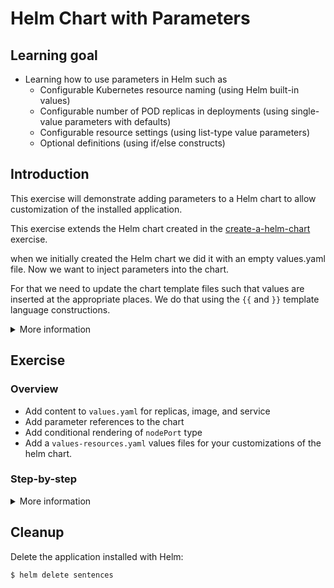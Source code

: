 # Helm Chart with Parameters

## Learning goal

- Learning how to use parameters in Helm such as
  - Configurable Kubernetes resource naming (using
    Helm built-in values)
  - Configurable number of POD replicas in
    deployments (using single-value parameters
    with defaults)
  - Configurable resource settings (using
    list-type value parameters)
  - Optional definitions (using if/else
    constructs)

## Introduction

This exercise will demonstrate adding parameters
to a Helm chart to allow customization of the
installed application.

This exercise extends the Helm chart created in
the [create-a-helm-chart](create-a-helm-chart.md)
exercise.

when we initially created the Helm chart we did it
with an empty values.yaml file. Now we want to
inject parameters into the chart.

For that we need to update the chart template
files such that values are inserted at the
appropriate places. We do that using the `{{` and
`}}` template language constructions.

<details>
      <summary>More information</summary>
Helm templateting can both help us with inline
replacement of values, and whole sections to be
inserted into our Yaml files.

Kubernetes allows us to define which port to use
for services of type NodePort. In the exercise
below we will customize the Kubernetes YAMl for
this scenario.

</details>

## Exercise

### Overview

- Add content to `values.yaml` for replicas,
  image, and service
- Add parameter references to the chart
- Add conditional rendering of `nodePort` type
- Add a `values-resources.yaml` values files for
  your customizations of the helm chart.

### Step-by-step

<details>
      <summary>More information</summary>

**Add content to `values.yaml`**

- Replace the `values.yaml` with the following
  content:

```yaml
## sentence configured the main sentences micro-service
sentences:
  ## replicas is the number of POD replicas
  replicas: 1
  ## image contains the POD container image parameters
  image:
    repository: releasepraqma/sentence
    tag: latest
  ## resource requests and limits
  resources: {}
  service:
    ## type is the type of the service fronting the sentence application
    type: NodePort
    ## nodePort is the actual port used for NodePort-type services
    #nodePort:
```

<details>
      <summary>:bulb: This `values.yaml` file shows:</summary>

> - Using double `##` for documentation comments
>   and single `#` for commented-out fields. This
>   is not an official Helm standard but a very
>   common approach.
> - Image name and tag are separately
>   configurable. This is a common pattern because
>   the tag typically is configured independently
>   from the image name.
> - POD resource settings are not defaulted in
>   `values.yaml`. We cannot know the proper
>   settings and instead we provide an empty map
>   and allows users to set appropriate resource
>   requests.
> - The `nodePort` parameter (which is only
>   relevant in case the Kubernetes service is of
>   type `NodePort`) has no default. Again, we
>   cannot know the proper default but instead
>   indicate in the `values.yaml` file that there
>   is a parameter that can be configured. Another
>   typically used alternative for string-type
>   values with no good default is to leave them
>   as empty strings.

</details>

<details>
      <summary>:bulb: helm best practice</summary>
> :bulb: Note that the Helm best practices
> suggests using a flat values file vs. a nested
> one as shown above. Real-world charts however,
> very often use nested values and this is
> probably the defacto standard. For more info
> look
> [here](https://helm.sh/docs/chart_best_practices/values/#flat-or-nested-values)
</details>

**Adding Parameters to the Chart**

In the template file
`sentence-app/templates/sentences-deployment.yaml`
file:

- locate the first `spec` of the deployment
  manifest, i.e. the part that starts with:

```yaml
spec:
  selector:
    matchLabels:
```

- add a line with a `replicas` specification as
  follows:

```
spec:
  replicas: {{ .Values.sentences.replicas }}
  selector:
    matchLabels:
```

- Verify the rendering as follows:
  `helm template sentence-app/ --show-only templates/sentences-deployment.yaml`

> :bulb: Since `values.yaml` have a default
> replica count of 1 that is what we see in the
> rendered `sentences-deployment.yaml` template.

- Try explicitly override the value in the helm
  invocation as follows:

- `helm template sentence-app/ --show-only templates/sentences-deployment.yaml --set sentences.replicas=3`

- In the same yaml file, change the container
  image specification:

```
      - image: {{ .Values.sentences.image.repository }}:{{ .Values.sentences.image.tag }}
```

- Change the Deployment name as follows:

```
  name: {{ .Release.Name }}-sentences
```

> :bulb: The resource section is slightly
> different since this is not a single value but
> instead a full YAML map. Also, we do not know
> whether the user will specify limits or requests
> for either CPU or memory since all this is
> related to the actual usage.
>
> Instead we simply insert the full YAML as given
> by the user. To do this we use a Helm function
> and pipeline as follows.

- Change the hard-coded resource settings from:

```
        resources:
          requests:
            cpu: 0.25
          limits:
            cpu: 0.25
```

to:

```yaml
        resources:
{{ toYaml .Values.sentences.resources | indent 10 }}
```

- Validate the resource setting:
  `helm template sentence-app/ --set sentences.resources.requests.cpu=0.25 --show-only templates/sentences-deployment.yaml`

> :bulb: Pay particularly attention to indentation
> on the rendered YAML.

**Adding Conditional Rendering of Template**

In the template file
`sentence-app/templates/sentences-svc.yaml` file,
locate the specification of the service type:

```
  type: NodePort
```

- Change this line and add nodeport specification
  as follows:

```
  type: {{ .Values.sentences.service.type }}
```

- Locate the specification of the port mapping:

```
  ports:
  - port: 8080
    protocol: TCP
    targetPort: 8080
```

- Add the conditional nodeport specification as
  follows:

```
  ports:
  - port: 8080
    protocol: TCP
    targetPort: 8080
    {{ if and (eq .Values.sentences.service.type "NodePort") .Values.sentences.service.nodePort -}}
    nodePort: {{ .Values.sentences.service.nodePort }}
    {{- end }}
```

Note the post-fix used by Helm notation in the
above specification.

- Test that helm will not write a `nodePort:`
  section under ports, if you do not specify one:
  `helm template sentence-app/ --show-only templates/sentences-svc.yaml --set sentences.service.type=NodePort`

- Test that helm _will_ write it if you do by
  setting notePort to 30000:
  `helm template sentence-app/ --show-only templates/sentences-svc.yaml --set sentences.service.nodePort=30000,sentences.service.type=NodePort`

- Test that helm will not write a `nodePort`
  section, if the type is not NodePort:
  `helm template sentence-app/ --show-only templates/sentences-svc.yaml --set sentences.service.nodePort=30000,sentences.service.type=ClusterIP`

**Values Files**

When multiple variables needs to be set, its more
convenient to have them collected in files. Try
this by creating a file called
`values-resources.yaml` with the following
content:

```yaml
sentences:
  resources:
    requests:
      cpu: 0.25
    limits:
      cpu: 0.25
```

- Test template rendering with:

```shell
$ helm template sentence-app/ --values values-resources.yaml --show-only templates/sentences-deployment.yaml
```

- Validate the chart `helm lint sentence-app/`

- Install the sentences application using the new
  chart `helm install sentences sentence-app/`

This will install the chart with the default
values.

- Use `kubectl get pods` to see the running pods

- Try upgrading the chart using an increased
  replica count:
  `helm upgrade sentences sentence-app/ --set sentences.replicas=3`

- inspect the chart status and actual values:

```shell
$ helm list
$ helm get all sentences
$ helm get values sentences
```

</details>

## Cleanup

Delete the application installed with Helm:

```shell
$ helm delete sentences
```
